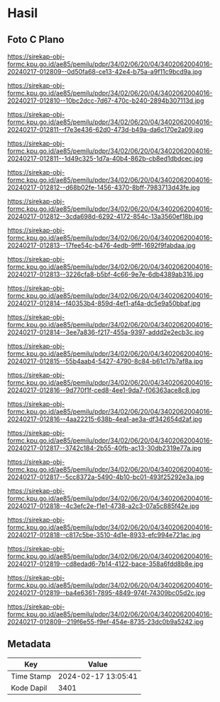 # Hasil

## Foto C Plano

https://sirekap-obj-formc.kpu.go.id/ae85/pemilu/pdpr/34/02/06/20/04/3402062004016-20240217-012809--0d50fa68-ce13-42e4-b75a-a9f11c9bcd9a.jpg

https://sirekap-obj-formc.kpu.go.id/ae85/pemilu/pdpr/34/02/06/20/04/3402062004016-20240217-012810--10bc2dcc-7d67-470c-b240-2894b307113d.jpg

https://sirekap-obj-formc.kpu.go.id/ae85/pemilu/pdpr/34/02/06/20/04/3402062004016-20240217-012811--f7e3e436-62d0-473d-b49a-da6c170e2a09.jpg

https://sirekap-obj-formc.kpu.go.id/ae85/pemilu/pdpr/34/02/06/20/04/3402062004016-20240217-012811--1d49c325-1d7a-40b4-862b-cb8ed1dbdcec.jpg

https://sirekap-obj-formc.kpu.go.id/ae85/pemilu/pdpr/34/02/06/20/04/3402062004016-20240217-012812--d68b02fe-1456-4370-8bff-7983713d43fe.jpg

https://sirekap-obj-formc.kpu.go.id/ae85/pemilu/pdpr/34/02/06/20/04/3402062004016-20240217-012812--3cda698d-6292-4172-854c-13a3560ef18b.jpg

https://sirekap-obj-formc.kpu.go.id/ae85/pemilu/pdpr/34/02/06/20/04/3402062004016-20240217-012813--17fee54c-b476-4edb-9fff-1692f9fabdaa.jpg

https://sirekap-obj-formc.kpu.go.id/ae85/pemilu/pdpr/34/02/06/20/04/3402062004016-20240217-012813--3226cfa8-b5bf-4c66-9e7e-6db4389ab316.jpg

https://sirekap-obj-formc.kpu.go.id/ae85/pemilu/pdpr/34/02/06/20/04/3402062004016-20240217-012814--f40353b4-859d-4ef1-af4a-dc5e9a50bbaf.jpg

https://sirekap-obj-formc.kpu.go.id/ae85/pemilu/pdpr/34/02/06/20/04/3402062004016-20240217-012814--3ee7a836-f217-455a-9397-addd2e2ecb3c.jpg

https://sirekap-obj-formc.kpu.go.id/ae85/pemilu/pdpr/34/02/06/20/04/3402062004016-20240217-012815--55b4aab4-5427-4790-8c84-b61c17b7af8a.jpg

https://sirekap-obj-formc.kpu.go.id/ae85/pemilu/pdpr/34/02/06/20/04/3402062004016-20240217-012816--9d770f1f-ced8-4ee1-9da7-f06363ace8c8.jpg

https://sirekap-obj-formc.kpu.go.id/ae85/pemilu/pdpr/34/02/06/20/04/3402062004016-20240217-012816--4aa22215-638b-4ea1-ae3a-df342654d2af.jpg

https://sirekap-obj-formc.kpu.go.id/ae85/pemilu/pdpr/34/02/06/20/04/3402062004016-20240217-012817--3742c184-2b55-40fb-ac13-30db2319e77a.jpg

https://sirekap-obj-formc.kpu.go.id/ae85/pemilu/pdpr/34/02/06/20/04/3402062004016-20240217-012817--5cc8372a-5490-4b10-bc01-493f25292e3a.jpg

https://sirekap-obj-formc.kpu.go.id/ae85/pemilu/pdpr/34/02/06/20/04/3402062004016-20240217-012818--4c3efc2e-f1e1-4738-a2c3-07a5c885f42e.jpg

https://sirekap-obj-formc.kpu.go.id/ae85/pemilu/pdpr/34/02/06/20/04/3402062004016-20240217-012818--c817c5be-3510-4d1e-8933-efc994e721ac.jpg

https://sirekap-obj-formc.kpu.go.id/ae85/pemilu/pdpr/34/02/06/20/04/3402062004016-20240217-012819--cd8edad6-7b14-4122-bace-358a6fdd8b8e.jpg

https://sirekap-obj-formc.kpu.go.id/ae85/pemilu/pdpr/34/02/06/20/04/3402062004016-20240217-012819--ba4e6361-7895-4849-974f-74309bc05d2c.jpg

https://sirekap-obj-formc.kpu.go.id/ae85/pemilu/pdpr/34/02/06/20/04/3402062004016-20240217-012809--219f6e55-f9ef-454e-8735-23dc0b9a5242.jpg


## Metadata

| Key        | Value               |
| ---------- | ------------------- |
| Time Stamp | 2024-02-17 13:05:41 |
| Kode Dapil | 3401                |



